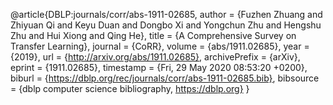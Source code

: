 @article{DBLP:journals/corr/abs-1911-02685,
  author    = {Fuzhen Zhuang and
               Zhiyuan Qi and
               Keyu Duan and
               Dongbo Xi and
               Yongchun Zhu and
               Hengshu Zhu and
               Hui Xiong and
               Qing He},
  title     = {A Comprehensive Survey on Transfer Learning},
  journal   = {CoRR},
  volume    = {abs/1911.02685},
  year      = {2019},
  url       = {http://arxiv.org/abs/1911.02685},
  archivePrefix = {arXiv},
  eprint    = {1911.02685},
  timestamp = {Fri, 29 May 2020 08:53:20 +0200},
  biburl    = {https://dblp.org/rec/journals/corr/abs-1911-02685.bib},
  bibsource = {dblp computer science bibliography, https://dblp.org}
}
